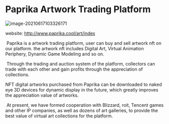 # Paprika Artwork Trading Platform

![image-20210617103326171](C:\Users\Administrator\AppData\Roaming\Typora\typora-user-images\image-20210617103326171.png)

website: http://www.paprika.cool/art/index

​	Paprika is a artwork trading platform, user can buy and sell artwork nft on our platform. the artwork nft includes Digital Art, Virtual Animation Periphery, Dynamic Game Modeling and so on.

​	Through the trading and auction system of the platform, collectors can trade with each other and gain profits through the appreciation of collections.

NFT digital artworks purchased from Paprika can be downloaded to naked eye 3D devices for dynamic display in the future, which greatly improves the appreciation value of artworks.

​	At present, we have formed cooperation with Blizzard, roit, Tencent games and other IP companies, as well as dozens of art galleries, to provide the best value of virtual art collections for the platform.
